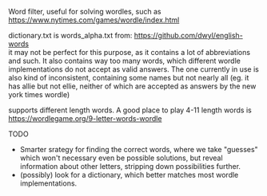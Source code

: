 Word filter, useful for solving wordles, such as https://www.nytimes.com/games/wordle/index.html  

dictionary.txt is words_alpha.txt from: https://github.com/dwyl/english-words  
it may not be perfect for this purpose, as it contains a lot of abbreviations and such. It also contains way too many words, which different wordle implementations do not accept as valid answers. The one currently in use is also kind of inconsistent, containing some names but not nearly all (eg. it has allie but not ellie, neither of which are accepted as answers by the new york times wordle)  

supports different length words. A good place to play 4-11 length words is https://wordlegame.org/9-letter-words-wordle  

TODO  
- Smarter srategy for finding the correct words, where we take "guesses" which won't necessary even be possible solutions, but reveal information about other letters, stripping down possibilities further.
- (possibly) look for a dictionary, which better matches most wordle implementations.
